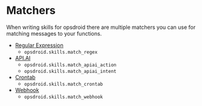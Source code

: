 # Matchers

When writing skills for opsdroid there are multiple matchers you can use for matching messages to your functions.

 * [Regular Expression](matchers/regex)
    * `opsdroid.skills.match_regex`
 * [API.AI](matchers/api.ai)
    * `opsdroid.skills.match_apiai_action`
    * `opsdroid.skills.match_apiai_intent`
 * [Crontab](matchers/crontab)
    * `opsdroid.skills.match_crontab`
 * [Webhook](matchers/webhook)
    * `opsdroid.skills.match_webhook`
